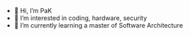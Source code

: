 - 👋 Hi, I’m PaK
- 👀 I’m interested in coding, hardware, security
- 🌱 I’m currently learning a master of Software Architecture
